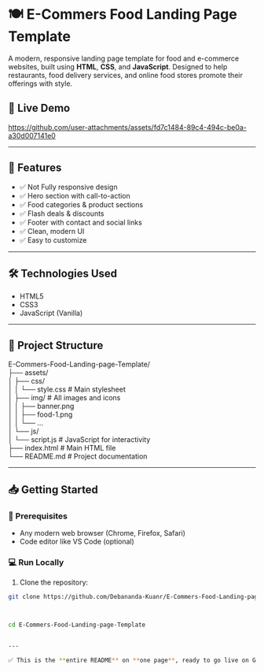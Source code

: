 
# 🍽️ E-Commers Food Landing Page Template

A modern, responsive landing page template for food and e-commerce websites, built using **HTML**, **CSS**, and **JavaScript**. Designed to help restaurants, food delivery services, and online food stores promote their offerings with style.

## 🚀 Live Demo


https://github.com/user-attachments/assets/fd7c1484-89c4-494c-be0a-a30d007141e0




---

## 📌 Features

- ✅ Not Fully responsive design
- ✅ Hero section with call-to-action
- ✅ Food categories & product sections
- ✅ Flash deals & discounts
- ✅ Footer with contact and social links
- ✅ Clean, modern UI
- ✅ Easy to customize

---

## 🛠️ Technologies Used

- HTML5  
- CSS3  
- JavaScript (Vanilla)

---

## 📁 Project Structure

E-Commers-Food-Landing-page-Template/ <br>
├── assets/<br>
│ ├── css/<br>
│ │ └── style.css # Main stylesheet<br>
│ ├── img/ # All images and icons<br>
│ │ ├── banner.png<br>
│ │ ├── food-1.png<br>
│ │ └── ...<br>
│ └── js/<br>
│ └── script.js # JavaScript for interactivity<br>
├── index.html # Main HTML file<br>
└── README.md # Project documentation<br>



---

## 📥 Getting Started

### 🔧 Prerequisites

- Any modern web browser (Chrome, Firefox, Safari)
- Code editor like VS Code (optional)

### 💻 Run Locally

1. Clone the repository:
```bash
git clone https://github.com/Debananda-Kuanr/E-Commers-Food-Landing-page-Template.git



cd E-Commers-Food-Landing-page-Template


---

✅ This is the **entire README** on **one page**, ready to go live on GitHub. Let me know if you'd like to add GitHub badges, deploy instructions, or branding tweaks!


